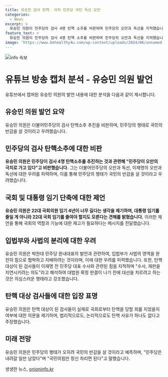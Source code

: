 ```yaml
---
title: 유승민 검사 탄핵  극치 민주당 국민 독선 오만
categories:
  - News
excerpt: >
  유승민 의원이 민주당의 검사 4명 탄핵 소추를 비판하며 민주당의 오만과 독선을 지적했습니다. 또한, 22대 국회의원 임기를 줄이고 대통령 임기를 유지하는 것이 나을지 제안했습니다. 이에 대한 민주당의 행태는 국민의 반감을 살 것으로 우려했습니다.
feature_text: >
  유승민 의원이 민주당의 검사 4명 탄핵 소추를 비판하며 민주당의 오만과 독선을 지적했습니다. 또한, 22대 국회의원 임기를 줄이고 대통령 임기를 유지하는 것이 나을지 제안했습니다. 이에 대한 민주당의 행태는 국민의 반감을 살 것으로 우려했습니다.
image: 'https://www.behealthy4u.com/wp-content/uploads/2024/06/unnamed-file.png'
---
```


<p><img src="https://www.behealthy4u.com/wp-content/uploads/2024/06/unnamed-file.png" alt="info 속보" /></p>

<h1 data-ke-size="size26">유튜브 방송 캡처 분석 - 유승민 의원 발언</h1>

<p data-ke-size="size16">유튜브에서 캡처된 유승민 의원의 발언 내용에 대한 분석을 다음과 같이 제시합니다.</p>

<h2 data-ke-size="size26">유승민 의원 발언 요약</h2>

<p data-ke-size="size16">유승민 의원은 더불어민주당의 검사 탄핵소추 추진을 비판하며, 민주당의 행태로 국민의 반감을 살 것이라고 우려했습니다.</p>

<h2 data-ke-size="size26">민주당의 검사 탄핵소추에 대한 비판</h2>

<p data-ke-size="size16"><b>유승민 의원은 민주당이 검사 4명 탄핵소추를 추진하는 것과 관련해 "민주당이 오만의 극치로 가고 있다"고 비판했습니다.</b> 그는 더불어민주당의 오만과 독선, 이재명의 오만과 독선에 대한 우려를 피력하며, 이를 통해 민주당의 행태가 국민의 반감을 살 것이라고 우려했습니다.</p>

<h2 data-ke-size="size26">국회 및 대통령 임기 단축에 대한 제언</h2>

<p data-ke-size="size16"><b>유승민 의원은 22대 국회의원 임기 4년이 너무 길다는 생각을 제기하며, 대통령 임기를 줄일 게 아니라 22대 국회 임기를 줄여야 할지도 모른다는 견해를 밝혔습니다.</b> 이러한 제언을 통해 국회의 역할과 기능에 대한 재고가 필요하다는 메시지를 전달했습니다.</p>

<h2 data-ke-size="size26">입법부와 사법의 분리에 대한 우려</h2>

<p data-ke-size="size16">유승민 의원은 박찬대 민주당 원내대표의 발언과 관련하여, 입법부가 사법의 영역을 완전히 힘으로 협박하고 지배하려는 것이라며, 이에 대한 우려를 피력했습니다. 또한, 탄핵 대상이 된 검사들이 이재명 전 민주당 대표 수사와 관련된 점을 지적하며 "수사, 재판을 지연시키려는 의도"라고 해석하여 대법원 확정 판결이 나기 전에 대선을 치르려고 하는 것은 의심스러운 행태라고 강조했습니다.</p>

<h2 data-ke-size="size26">탄핵 대상 검사들에 대한 입장 표명</h2>

<p data-ke-size="size16">유승민 의원은 탄핵 대상이 된 검사들이 실제로 국회로부터 탄핵을 당할 죄를 지었을지 여부에 대한 의문을 제기하며, 법리적으로도, 논리적으로도 탄핵 사유가 하나도 없다고 주장했습니다.</p>

<h2 data-ke-size="size26">미래 전망</h2>

<p data-ke-size="size16">유승민 의원은 민주당의 행태가 오히려 국민의 반감을 살 것이라고 예측하며, "민주당은 내려갈 일만 남았다"며 "국민의힘만 정신 차리면 된다"고 말했습니다.</p>
생생한 뉴스, <a href="https://onioninfo.kr" rel="dofollow">onioninfo.kr</a>


